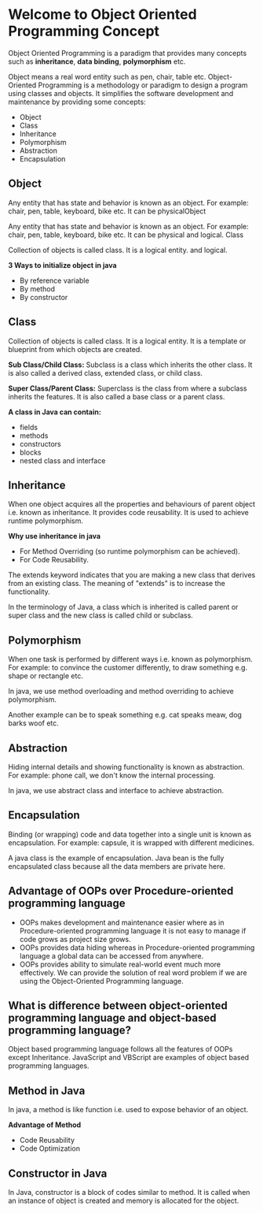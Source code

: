 # Welcome to Object Oriented Programming Concept

Object Oriented Programming is a paradigm that provides many
concepts such as **inheritance**, **data binding**, **polymorphism**
etc.

Object means a real word entity such as pen, chair, table etc. 
Object-Oriented Programming is a methodology or paradigm to design 
a program using classes and objects. It simplifies the software 
development and maintenance by providing some concepts:

- Object
- Class
- Inheritance
- Polymorphism
- Abstraction
- Encapsulation

## Object

Any entity that has state and behavior is known as an object. 
For example: chair, pen, table, keyboard, bike etc. 
It can be physicalObject

Any entity that has state and behavior is known as an object. For example: chair, pen, table, keyboard, bike etc. It can be physical and logical.
Class

Collection of objects is called class. It is a logical entity. and logical.

**3 Ways to initialize object in java**

- By reference variable
- By method
- By constructor

## Class

Collection of objects is called class. It is a logical entity.  It is a template or blueprint from which objects are created.

**Sub Class/Child Class:** Subclass is a class which inherits the other class. It is also called a derived class, extended class, or child class.

**Super Class/Parent Class:** Superclass is the class from where a subclass inherits the features. It is also called a base class or a parent class.

**A class in Java can contain:**

- fields
- methods
- constructors
- blocks
- nested class and interface

## Inheritance

When one object acquires all the properties and behaviours of parent object i.e. known as inheritance. It provides code reusability. It is used to achieve runtime polymorphism.

**Why use inheritance in java**
- For Method Overriding (so runtime polymorphism can be achieved).
- For Code Reusability.

The extends keyword indicates that you are making a new class that derives from an existing class. The meaning of "extends" is to increase the functionality.

In the terminology of Java, a class which is inherited is called parent or super class and the new class is called child or subclass.

## Polymorphism

When one task is performed by different ways i.e. known as polymorphism. For example: to convince the customer differently, to draw something e.g. shape or rectangle etc.

In java, we use method overloading and method overriding to achieve polymorphism.

Another example can be to speak something e.g. cat speaks meaw, dog barks woof etc.

## Abstraction

Hiding internal details and showing functionality is known as abstraction. For example: phone call, we don't know the internal processing.

In java, we use abstract class and interface to achieve abstraction.

## Encapsulation

Binding (or wrapping) code and data together into a single unit is known as encapsulation. For example: capsule, it is wrapped with different medicines.

A java class is the example of encapsulation. Java bean is the fully encapsulated class because all the data members are private here.

## Advantage of OOPs over Procedure-oriented programming language

- OOPs makes development and maintenance easier where as in Procedure-oriented programming language it is not easy to manage if code grows as project size grows.
- OOPs provides data hiding whereas in Procedure-oriented programming language a global data can be accessed from anywhere.
- OOPs provides ability to simulate real-world event much more effectively. We can provide the solution of real word problem if we are using the Object-Oriented Programming language.

## What is difference between object-oriented programming language and object-based programming language?

Object based programming language follows all the features of OOPs except Inheritance. JavaScript and VBScript are examples of object based programming languages.

## Method in Java

In java, a method is like function i.e. used to expose behavior of an object.

**Advantage of Method**
- Code Reusability
- Code Optimization

## Constructor in Java

In Java, constructor is a block of codes similar to method. It is called when an instance of object is created and memory is allocated for the object.
